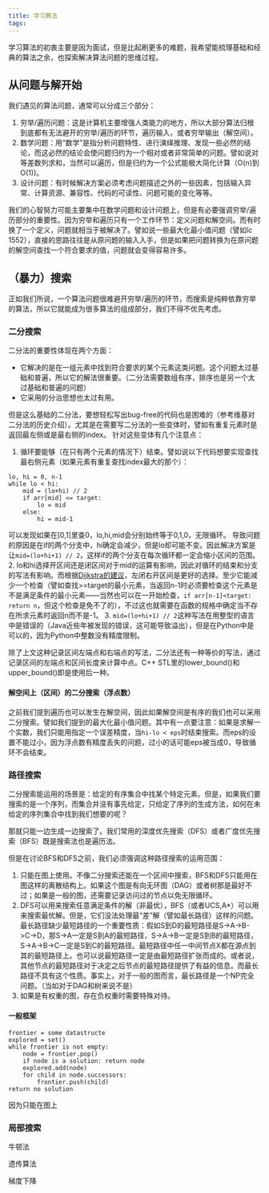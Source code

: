 ```yaml
---
title: 学习算法
tags:
---
```


学习算法的初衷主要是因为面试，但是比起刷更多的难题，我希望能梳理基础和经典的算法之余，也探索解决算法问题的思维过程。

## 从问题与解开始
我们遇见的算法问题，通常可以分成三个部分：
1. 穷举/遍历问题：这是计算机主要增强人类能力的地方，所以大部分算法归根到底都有无法避开的穷举/遍历的环节，遍历输入，或者穷举输出（解空间）。
2. 数学问题：用“数学”是指分析问题特性、进行演绎推理、发现一些必然的结论，而这必然的结论会使问题归约为一个相对或者非常简单的问题。譬如说对等差数列求和，当然可以遍历，但是归约为一个公式能极大简化计算（O(n)到O(1))。
3. 设计问题：有时候解决方案必须考虑问题描述之外的一些因素，包括输入异常、计算资源、兼容性、代码的可读性、问题可能的变化等等。

我们的心智努力可能主要集中在数学问题和设计问题上，但是有必要强调穷举/遍历部分的重要性。因为穷举和遍历只有一个工作环节：定义问题和解空间。而有时换了一个定义，问题就相当于被解决了。譬如说一些最大化最小值问题（譬如lc 1552），直接的思路往往是从原问题的输入入手，但是如果把问题转换为在原问题的解空间查找一个符合要求的值，问题就会变得容易许多。

## （暴力）搜索
正如我们所说，一个算法问题很难避开穷举/遍历的环节，而搜索是纯粹依靠穷举的算法，所以它就能成为很多算法的组成部分，我们不得不优先考虑。

### 二分搜索
二分法的重要性体现在两个方面：
* 它解决的是在一组元素中找到符合要求的某个元素这类问题。这个问题太过基础和普遍，所以它的解法很重要。（二分法需要数组有序，排序也是另一个太过基础和普遍的问题）
* 它采用的分治思想也太过有用。

但是这么基础的二分法，要想轻松写出bug-free的代码也是困难的（参考维基对二分法的历史介绍）。尤其是在需要写二分法的一些变体时，譬如有重复元素时是返回最左侧或是最右侧的index。
针对这些变体有几个注意点：
1. 循环要能够（在只有两个元素的情况下）结束。譬如说以下代码想要实现查找最右侧元素（如果元素有重复查找index最大的那个）：
```
lo, hi = 0, n-1
while lo < hi:
    mid = (lo+hi) // 2
    if arr[mid] <= target:
        lo = mid
    else:
        hi = mid-1
```
可以发现如果在\[0,1\]里查0，lo,hi,mid会分别始终等于0,1,0，无限循环。
导致问题的原因是在if的两个分支中，hi确定会减少，但是lo却可能不变。因此解决方案是让`mid=(lo+hi+1) // 2`，这样if的两个分支在每次循环都一定会缩小区间的范围。
2. lo和hi选择开区间还是闭区间对于mid的运算有影响，因此对循环的结束和分支的写法有影响。而根据[Dijkstra的建议](https://www.cs.utexas.edu/users/EWD/transcriptions/EWD08xx/EWD831.html)，左闭右开区间是更好的选择。至少它能减少一个检查（譬如查找>=target的最小元素，当返回n-1时必须要检查这个元素是不是满足条件的最小元素——当然也可以在一开始检查，`if arr[n-1]<target: return n`，但这个检查是免不了的），不过这也就需要在函数的规格中确定当不存在所求元素时返回n而不是-1。
3. `mid=(lo+hi+1) // 2`这种写法在用整型的语言中是错误的（Java近些年被发现的错误，这可能导致溢出），但是在Python中是可以的，因为Python中整数没有精度限制。

除了上文这种记录区间左端点和右端点的写法，二分法还有一种等价的写法，通过记录区间的左端点和区间长度来计算中点。C++ STL里的lower_bound()和upper_bound()即是使用后一种。

#### 解空间上（区间）的二分搜索（浮点数）
之前我们提到遍历也可以发生在解空间，因此如果解空间是有序的我们也可以采用二分搜索。譬如我们提到的最大化最小值问题。其中有一点要注意：如果是求解一个实数，我们只能用指定一个误差精度，当`hi-lo < eps`时结束搜索。而eps的设置不能过小，因为浮点数有精度丢失的问题，过小的话可能eps被当成0，导致循环不会结束。


### 路径搜索
二分搜索能运用的场景是：给定的有序集合中找某个特定元素。但是，如果我们要搜索的是一个序列，而集合并没有事先给定，只给定了序列的生成方法，如何在未给定的序列集合中找到我们想要的呢？

那就只能一边生成一边搜索了。我们常用的深度优先搜索（DFS）或者广度优先搜索（BFS）既是搜索法也是遍历法。

但是在讨论BFS和DFS之前，我们必须强调这种路径搜索的运用范围：
1. 只能在图上使用。不像二分搜索还能在一个区间中搜索，BFS和DFS只能用在图这样的离散结构上。如果这个图是有向无环图（DAG）或者树那是最好不过；如果是一般的图，还需要记录访问过的节点以免无限循环。
2. DFS可以用来搜索任意满足条件的解（非最优），BFS（或者UCS,A*）可以用来搜索最优解。但是，它们没法处理最“差”解（譬如最长路径）这样的问题。最长路径缺少最短路径的一个重要性质：假如S到D的最短路径是S->A->B->C->D，那S->A一定是S到A的最短路径，S->A->B一定是S到B的最短路径，S->A->B->C一定是S到C的最短路径。最短路径中任一中间节点X都在源点到其的最短路径上。也可以说最短路径一定是由最短路径扩张而成的。或者说，其他节点的最短路径对于决定之后节点的最短路径提供了有益的信息。而最长路径不具有这个性质。事实上，对于一般的图而言，最长路径是一个NP完全问题。（当如对于DAG和树来说不是）
3. 如果是有权重的图，存在负权重时需要特殊对待。

#### 一般框架
```
frontier = some datastructe
explored = set()
while frontier is not empty:
    node = frontier.pop()
    if node is a solution: return node
    explored.add(node)
    for child in node.successors:
        frontier.push(child)
return no solution
```


因为只能在图上

### 局部搜索
牛顿法

遗传算法

梯度下降